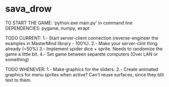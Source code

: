 # sava_drow
TO START THE GAME: 'python.exe main.py' in command line
DEPENDENCIES: pygame, numpy, wrapt

TODO CURRENT:
    1.- Start server-client connection (reverse-engineer the examples in MasterMind library - 100%).
    2.- Make your server-clint thing already (~50%)
    3.- Implement spider dice + sprite. Needs to randomize the game a little bit.
    4.- Set game between separete computers (Over LAN or something)

TODO WHENEVER:
    1.- Make graphics for the sliders.
    2.- Create animated graphics for menu sprites when active? Can't reuse surfaces, since they blit text to them.